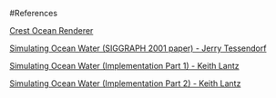 #References

[Crest Ocean Renderer](https://github.com/huwb/crest-oceanrender)

[Simulating Ocean Water (SIGGRAPH 2001 paper) - Jerry Tessendorf](http://www-evasion.imag.fr/Membres/Fabrice.Neyret/NaturalScenes/fluids/water/waves/fluids-nuages/waves/Jonathan/articlesCG/simulating-ocean-water-01.pdf)

[Simulating Ocean Water (Implementation Part 1) - Keith Lantz](https://www.keithlantz.net/2011/10/ocean-simulation-part-one-using-the-discrete-fourier-transform/)

[Simulating Ocean Water (Implementation Part 2) - Keith Lantz](https://www.keithlantz.net/2011/11/ocean-simulation-part-two-using-the-fast-fourier-transform/)

